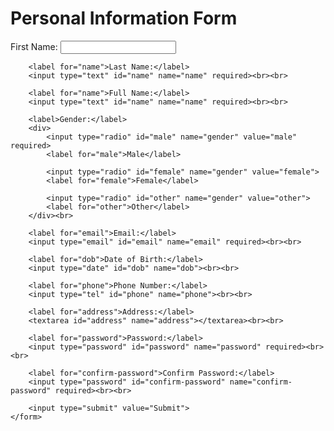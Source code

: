 <!DOCTYPE html>
<html lang="en">
<head>
    <meta charset="UTF-8">
    <meta name="viewport" content="width=device-width, initial-scale=1.0">
    <title>Personal Information Form</title>
</head>
<body>
    <h1>Personal Information Form</h1>
    <form action="#" method="post">
        <label for="name">First Name:</label>
        <input type="text" id="name" name="name" required>

        <label for="name">Last Name:</label>
        <input type="text" id="name" name="name" required><br><br>

        <label for="name">Full Name:</label>
        <input type="text" id="name" name="name" required><br><br>

        <label>Gender:</label>
        <div>
            <input type="radio" id="male" name="gender" value="male" required>
            <label for="male">Male</label>
        
            <input type="radio" id="female" name="gender" value="female">
            <label for="female">Female</label>
       
            <input type="radio" id="other" name="gender" value="other">
            <label for="other">Other</label>
        </div><br>

        <label for="email">Email:</label>
        <input type="email" id="email" name="email" required><br><br>

        <label for="dob">Date of Birth:</label>
        <input type="date" id="dob" name="dob"><br><br>

        <label for="phone">Phone Number:</label>
        <input type="tel" id="phone" name="phone"><br><br>

        <label for="address">Address:</label>
        <textarea id="address" name="address"></textarea><br><br>

        <label for="password">Password:</label>
        <input type="password" id="password" name="password" required><br><br>

        <label for="confirm-password">Confirm Password:</label>
        <input type="password" id="confirm-password" name="confirm-password" required><br><br>

        <input type="submit" value="Submit">
    </form>
</body>
</html>
